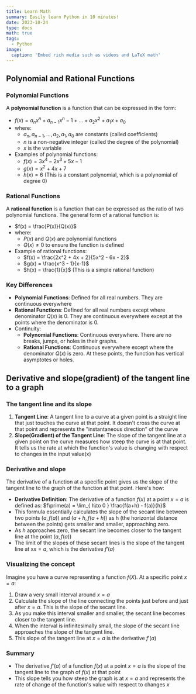 ```yaml
---
title: Learn Math
summary: Easily learn Python in 10 minutes!
date: 2023-10-24
type: docs
math: true
tags:
  - Python
image:
  caption: 'Embed rich media such as videos and LaTeX math'
---
```


## Polynomial and Rational Functions
### Polynomial Functions

A **polynomial function** is a function that can be expressed in the form:
- $f(x) = a_{n}x^n + a_{n-1}x^n-1 + \dots + a_{2}x^2 + a_{1}x + a_{0}$
- where:
	- $a_{n}, a_{n-1}, \dots, a_{2}, a_{1}, a_{0}$ are constants (called coefficients)
	- $n$ is a non-negative integer (called the degree of the polynomial)
	- $x$ is the variable
- Examples of polynomial functions:
	- $f(x) = 3x^4 - 2x^3 + 5x - 1$
	- $g(x) = x^2 + 4x +7$
	- $h(x) = 6$ (This is a constant polynomial, which is a polynomial of degree 0)
### Rational Functions

A **rational function** is a function that can be expressed as the ratio of two polynomial functions. The general form of a rational function is:
- $f(x) = \frac{P(x)}{Q(x)}$
- where:
	- $P(x)$ and $Q(x)$ are polynomial functions 
	- $Q(x) \neq 0$ to ensure the function is defined
- Example of rational functions:
	- $f(x) = \frac{2x^2 + 4x + 2}{5x^2 - 6x - 2}$
	- $g(x) = \frac{x^3 - 1}{x-1}$
	- $h(x) = \frac{1}{x}$ (This is a simple rational function)

### Key Differences
- **Polynomial Functions**: Defined for all real numbers. They are continuous everywhere
- **Rational Functions**: Defined for all real numbers except where denominator $Q(x)$ is 0. They are continuous everywhere except at the points where the denominator is 0.
- Continuity:
	- **Polynomial Functions**: Continuous everywhere. There are no breaks, jumps, or holes in their graphs.
	- **Rational Functions**: Continuous everywhere except where the denominator $Q(x)$ is zero. At these points, the function has vertical asymptotes or holes.

## Derivative and slope(gradient) of the tangent line to a graph
### The tangent line and its slope
1. **Tangent Line**: A tangent line to a curve at a given point is a straight line that just touches the curve at that point. It doesn't cross the curve at that point and represents the "instantaneous direction" of the curve 
2. **Slope(Gradient) of the Tangent Line**: The slope of the tangent line at a given point on the curve measures how steep the curve is at that point. It tells us the rate at which the function's value is changing with respect to changes in the input value(x)

### Derivative and slope 
The derivative of a function at a specific point gives us the slope of the tangent line to the graph of the function at that point. Here's how:
- **Derivative Definition**: The derivative of a function $f(x)$ at a point $x=a$ is defined as: $f\prime(a) = \lim_{ h\to 0 } \frac{f(a+h) - f(a)}{h}$  
- This formula essentially calculates the slope of the secant line between two points $(a, f(a))$ and $(a+h, f(a+h))$ as h (the horizontal distance between the points) gets smaller and smaller, approaching zero.
- As $h$ approaches zero, the secant line becomes closer to the tangent line at the point $(a, f(a))$
- The limit of the slopes of these secant lines is the slope of the tangent line at x$x=a$, which is the derivative $f\prime(a)$

### Visualizing the concept
Imagine you have a curve representing a function $f(X)$. At a specific point $x=a$:
1. Draw a very small interval around $x=a$
2. Calculate the slope of the line connecting the points just before and just after $x=a$. This is the slope of the secant line.
3. As you make this interval smaller and smaller, the secant line becomes closer to the tangent line.
4. When the interval is infinitesimally small, the slope of the secant line approaches the slope of the tangent line.
5. This slope of the tangent line at $x=a$ is the derivative $f\prime(a)$

### Summary
- The derivative $f\prime(a)$ of a function $f(x)$ at a point $x=a$ is the slope of the tangent line to the graph of $f(x)$ at that point 
- This slope tells you how steep the graph is at $x=a$ and represents the rate of change of the function's value with respect to changes $x$

